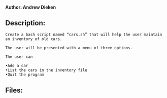#### Author: Andrew Dieken

## Description:

    Create a bash script named “cars.sh” that will help the user maintain an inventory of old cars.

    The user will be presented with a menu of three options. 

    The user can

    •Add a car
    •List the cars in the inventory file
    •Quit the program
    
## Files:

``` My_old_cars
```
``` README.md
```
``` cars.sh
```



